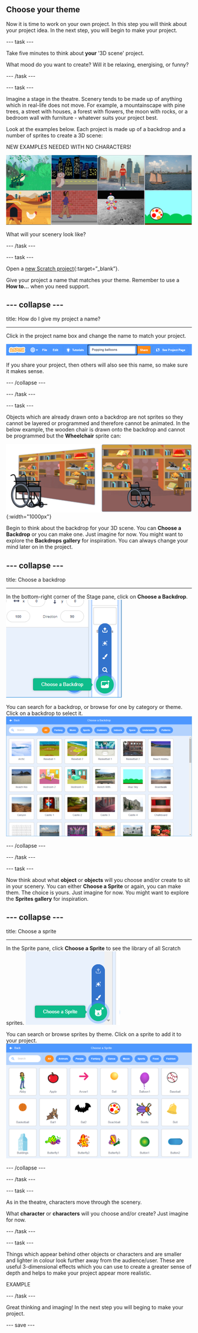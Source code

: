 ## Choose your theme

Now it is time to work on your own project. In this step you will think about your project idea. In the next step, you will begin to make your project.

--- task ---

Take five minutes to think about **your** '3D scene' project. 

What mood do you want to create? Will it be relaxing, energising, or funny?

--- /task ---

--- task ---

Imagine a stage in the theatre. Scenery tends to be made up of anything which in real-life does not move. For example, a mountainscape with pine trees, a street with houses, a forest with flowers, the moon with rocks, or a bedroom wall with furniture - whatever suits your project best. 

Look at the examples below. Each project is made up of a backdrop and a number of sprites to create a 3D scene:

NEW EXAMPLES NEEDED WITH NO CHARACTERS!

![Image with sprites and backdrops](images/sprite-backdrop.png)

What will your scenery look like? 

--- /task ---

--- task ---

Open a [new Scratch project](https://scratch.mit.edu/projects/editor){:target=”_blank”}.

Give your project a name that matches your theme. Remember to use a **How to…** when you need support.

--- collapse ---
---

title: How do I give my project a name?

---

Click in the project name box and change the name to match your project. 

![Project name highlighted](images/change-project-name.png)

If you share your project, then others will also see this name, so make sure it makes sense. 

--- /collapse --- 

--- /task ---

--- task ---

Objects which are already drawn onto a backdrop are not sprites so they cannot be layered or programmed and therefore cannot be animated. In the below example, the wooden chair is drawn onto the backdrop and cannot be programmed but the **Wheelchair** sprite can:

![Backdrop with furniture and chairs](images/challenge2-backdrop-bedroom.png){:width="1000px"}

Begin to think about the backdrop for your 3D scene. You can **Choose a Backdrop** or you can make one. Just imagine for now. You might want to explore the **Backdrops gallery** for inspiration. You can always change your mind later on in the project.

--- collapse ---
---

title: Choose a backdrop

---

In the bottom-right corner of the Stage pane, click on **Choose a Backdrop**.
![Image of Choose a Backdrop](images/stage-choose.png)

You can search for a backdrop, or browse for one by category or theme. Click on a backdrop to select it.
![Image of Backdrop Library](images/backdrop.png)

--- /collapse ---

--- /task ---

--- task ---

Now think about what **object** or **objects** will you choose and/or create to sit in your scenery. You can either **Choose a Sprite** or again, you can make them. The choice is yours. Just imagine for now. You might want to explore the **Sprites gallery** for inspiration.

--- collapse ---
---

title: Choose a sprite

---

In the Sprite pane, click **Choose a Sprite** to see the library of all Scratch sprites.
![Image Sprite Library](images/sprite-library.png)

You can search or browse sprites by theme. Click on a sprite to add it to your project.
![Image Sprite Library - choose](images/sprite-choose.png)

--- /collapse ---

--- /task ---

--- task ---

As in the theatre, characters move through the scenery.  

What **character** or **characters** will you choose and/or create? Just imagine for now.

--- /task ---

--- task ---

Things which appear behind other objects or characters and are smaller and lighter in colour look further away from the audience/user. These are useful 3-dimensional effects which you can use to create a greater sense of depth and helps to make your project appear more realistic.

EXAMPLE

--- /task ---

Great thinking and imaging! In the next step you will beging to make your project. 

--- save ---


